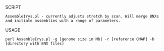 SCRIPT

    AssembleIrys.pl - currently adjusts stretch by scan. Will merge BNXs and initiate assemblies with a range of parameters.
    
USAGE
    
    perl AssembleIrys.pl -g [genome size in Mb] -r [reference CMAP] -b [directory with BNX files]
    
    
